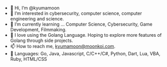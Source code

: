 - 👋 Hi, I’m @kyumamoon
- 👀 I’m interested in cybersecurity, computer science, computer engineering and science.
- 🌱 I’m currently learning ... Computer Science, Cybersecurity, Game Development, Filmmaking.
- 💞️ I love using the Golang Language. Hoping to explore more features of Golang through side projects.
- 📫 How to reach me, kyumamoon@moonkoi.com.
- 🍟 Languages: Go, Java, Javascript, C/C++/C#, Python, Dart, Lua, VBA, Ruby, HTML/CSS

<!---
kyumamoon/kyumamoon is a ✨ special ✨ repository because its `README.md` (this file) appears on your GitHub profile.
You can click the Preview link to take a look at your changes.
--->
